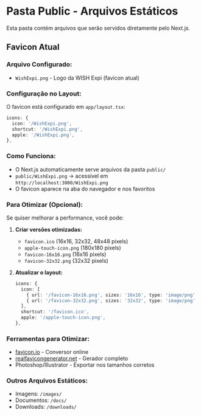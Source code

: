# Pasta Public - Arquivos Estáticos

Esta pasta contém arquivos que serão servidos diretamente pelo Next.js.

## Favicon Atual

### Arquivo Configurado:
- `WishExpi.png` - Logo da WISH Expi (favicon atual)

### Configuração no Layout:
O favicon está configurado em `app/layout.tsx`:
```typescript
icons: {
  icon: '/WishExpi.png',
  shortcut: '/WishExpi.png',
  apple: '/WishExpi.png',
},
```

### Como Funciona:
- O Next.js automaticamente serve arquivos da pasta `public/`
- `public/WishExpi.png` → acessível em `http://localhost:3000/WishExpi.png`
- O favicon aparece na aba do navegador e nos favoritos

### Para Otimizar (Opcional):
Se quiser melhorar a performance, você pode:

1. **Criar versões otimizadas:**
   - `favicon.ico` (16x16, 32x32, 48x48 pixels)
   - `apple-touch-icon.png` (180x180 pixels)
   - `favicon-16x16.png` (16x16 pixels)
   - `favicon-32x32.png` (32x32 pixels)

2. **Atualizar o layout:**
   ```typescript
   icons: {
     icon: [
       { url: '/favicon-16x16.png', sizes: '16x16', type: 'image/png' },
       { url: '/favicon-32x32.png', sizes: '32x32', type: 'image/png' },
     ],
     shortcut: '/favicon.ico',
     apple: '/apple-touch-icon.png',
   },
   ```

### Ferramentas para Otimizar:
- [favicon.io](https://favicon.io/) - Conversor online
- [realfavicongenerator.net](https://realfavicongenerator.net/) - Gerador completo
- Photoshop/Illustrator - Exportar nos tamanhos corretos

### Outros Arquivos Estáticos:
- Imagens: `/images/`
- Documentos: `/docs/`
- Downloads: `/downloads/` 